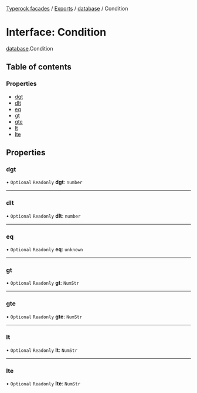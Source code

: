 [Typerock facades](../index.md) / [Exports](../modules.md) / [database](../modules/database.md) / Condition

# Interface: Condition

[database](../modules/database.md).Condition

## Table of contents

### Properties

- [dgt](database.Condition.md#dgt)
- [dlt](database.Condition.md#dlt)
- [eq](database.Condition.md#eq)
- [gt](database.Condition.md#gt)
- [gte](database.Condition.md#gte)
- [lt](database.Condition.md#lt)
- [lte](database.Condition.md#lte)

## Properties

### dgt

• `Optional` `Readonly` **dgt**: `number`

___

### dlt

• `Optional` `Readonly` **dlt**: `number`

___

### eq

• `Optional` `Readonly` **eq**: `unknown`

___

### gt

• `Optional` `Readonly` **gt**: `NumStr`

___

### gte

• `Optional` `Readonly` **gte**: `NumStr`

___

### lt

• `Optional` `Readonly` **lt**: `NumStr`

___

### lte

• `Optional` `Readonly` **lte**: `NumStr`
